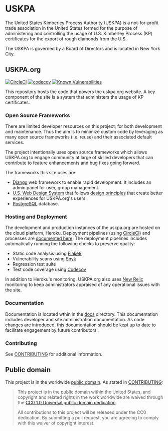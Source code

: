 # USKPA

The United States Kimberley Process Authority (USKPA) is a not-for-profit trade association in the United States formed for the purpose of administering and controlling the usage of U.S. Kimberley Process (KP) certificates for the export of rough diamonds from the U.S.

The USKPA is governed by a Board of Directors and is located in New York City.

## USKPA.org

[![CircleCI](https://circleci.com/gh/USKPA-dev/uskpa.svg?style=svg)](https://circleci.com/gh/USKPA-dev/uskpa)
[![codecov](https://codecov.io/gh/USKPA-dev/uskpa/branch/master/graph/badge.svg)](https://codecov.io/gh/USKPA-dev/uskpa)
[![Known Vulnerabilities](https://snyk.io/test/github/USKPA-DEV/uskpa/badge.svg)](https://snyk.io/test/github/USKPA-DEV/uskpa)

This repository hosts the code that powers the uskpa.org website.  A key component of the site is a system that administers the usage of KP certificates.

### Open Source Frameworks

There are limited developer resources on this project; for both development and maintenance.  Thus the aim is to minimize custom code by leveraging as many open source frameworks (i.e. reuse) and their associated default services.  

The project intentionally uses open source frameworks which allows USKPA.org to engage community at large of skilled developers that can contribute to feature enhancements and bug fixes going forward.

The frameworks this site uses are:
 
* [Django](https://www.djangoproject.com/) web framework to enable rapid development. It includes an admin panel for user, group management.
* [U.S. Web Design System](https://designsystem.digital.gov/) that follows [design principles](https://designsystem.digital.gov/design-principles/) that create better experiences for USKPA.org's users.
* [PostgreSQL](https://www.postgresql.org/) database.

### Hosting and Deployment

The development and production instances of the uskpa.org are hosted on the cloud platform, Heroku. Deployment pipelines (using [CircleCI](https://circleci.com/)) and processes are [documented here](docs/deploy.md).  The deployment pipelines includes automatically running the following checks to preserve quality:
* Static code analysis using [Flake8](http://flake8.pycqa.org/en/latest/#) 
* Vulnerability scans using [Snyk](https://snyk.io/)
* Regression test suite
* Test code coverage using [Codecov](https://codecov.io/)

In addition to Heroku's monitoring, USKPA.org also uses [New Relic](https://newrelic.com/) monitoring  to keep administrators appraised of any operational issues with the site.

### Documentation

Documentation is located wthin in the [docs](docs/) directory.  This documentation includes developer and site administration documentation.  As code changes are introduced, this documentation should be kept up to date to facilitate engagement by future contributors.

### Contributing

See [CONTRIBUTING](CONTRIBUTING.md) for additional information.

## Public domain

This project is in the worldwide [public domain](LICENSE.md). As stated in [CONTRIBUTING](CONTRIBUTING.md):

> This project is in the public domain within the United States, and copyright and related rights in the work worldwide are waived through the [CC0 1.0 Universal public domain dedication](https://creativecommons.org/publicdomain/zero/1.0/).
>
> All contributions to this project will be released under the CC0 dedication. By submitting a pull request, you are agreeing to comply with this waiver of copyright interest.
